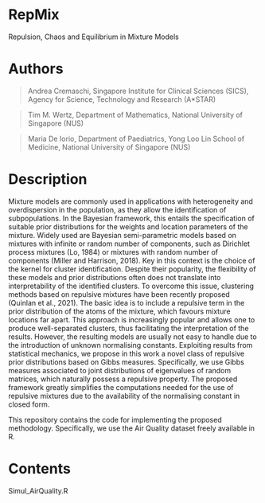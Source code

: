 # RepMix
Repulsion, Chaos and Equilibrium in Mixture Models

# Authors
> Andrea Cremaschi, Singapore Institute for Clinical Sciences (SICS), Agency for Science, Technology and Research (A*STAR)

> Tim M. Wertz, Department of Mathematics, National University of Singapore (NUS)

> Maria De Iorio, Department of Paediatrics, Yong Loo Lin School of Medicine, National University of Singapore (NUS)

# Description
Mixture models are commonly used in applications with heterogeneity and overdispersion in the population, as they allow the identification of subpopulations. In the Bayesian framework, this entails the specification of suitable prior distributions for the weights and location parameters of the mixture. Widely used are Bayesian semi-parametric models based on mixtures with infinite or random number of components, such as Dirichlet process mixtures (Lo, 1984) or mixtures with random number of components (Miller and Harrison, 2018). Key in this context is the choice of the kernel for cluster identification. Despite their popularity, the flexibility of these models and prior distributions often does not translate into interpretability of the identified clusters. To overcome this issue, clustering methods based on repulsive mixtures have been recently proposed (Quinlan et al., 2021). The basic idea is to include a repulsive term in the prior distribution of the atoms of the mixture, which favours mixture locations far apart. This approach is increasingly popular and allows one to produce well-separated clusters, thus facilitating the interpretation of the results. However, the resulting models are usually not easy to handle due to the introduction of unknown normalising constants. Exploiting results from statistical mechanics, we propose in this work a novel class of repulsive prior distributions based on Gibbs measures. Specifically, we use Gibbs measures associated to joint distributions of eigenvalues of random matrices, which naturally possess a repulsive property. The proposed framework greatly simplifies the computations needed for the use of repulsive mixtures due to the availability of the normalising constant in closed form. 

This repository contains the code for implementing the proposed methodology. Specifically, we use the Air Quality dataset freely available in R.

# Contents
Simul_AirQuality.R
